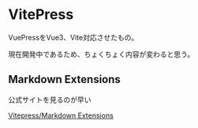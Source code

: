 # VitePress

VuePressをVue3、Vite対応させたもの。

現在開発中であるため、ちょくちょく内容が変わると思う。

## Markdown Extensions

公式サイトを見るのが早い

[Vitepress/Markdown Extensions](https://vitepress.vuejs.org/guide/markdown.html)
